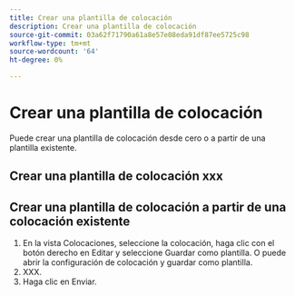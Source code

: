 ```yaml
---
title: Crear una plantilla de colocación
description: Crear una plantilla de colocación
source-git-commit: 03a62f71790a61a8e57e08eda91df87ee5725c98
workflow-type: tm+mt
source-wordcount: '64'
ht-degree: 0%

---
```



# Crear una plantilla de colocación

Puede crear una plantilla de colocación desde cero o a partir de una plantilla existente.

## Crear una plantilla de colocación xxx

## Crear una plantilla de colocación a partir de una colocación existente

1. En la vista Colocaciones, seleccione la colocación, haga clic con el botón derecho en Editar y seleccione Guardar como plantilla.  O puede abrir la configuración de colocación y guardar como plantilla.
1. XXX.
1. Haga clic en Enviar.
